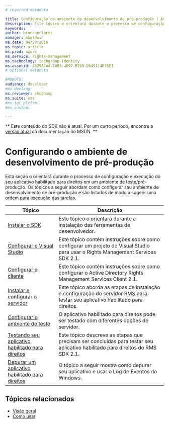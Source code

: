 ```yaml
---
# required metadata

title: Configuração do ambiente de desenvolvimento de pré-produção | Azure RMS
description: Este tópico o orientará durante o processo de configuração e execução do seu aplicativo habilitado para direitos em um ambiente de teste/pré-produção.
keywords:
author: bruceperlerms
manager: mbaldwin
ms.date: 04/28/2016
ms.topic: article
ms.prod: azure
ms.service: rights-management
ms.technology: techgroup-identity
ms.assetid: 4629ACAA-2A83-4697-B769-D649114D35E1
# optional metadata

#ROBOTS:
audience: developer
#ms.devlang:
ms.reviewer: shubhamp
ms.suite: ems
#ms.tgt_pltfrm:
#ms.custom:

---
```

** Este conteúdo do SDK não é atual. Por um curto período, encontre a [versão atual](https://msdn.microsoft.com/library/windows/desktop/hh535290(v=vs.85).aspx) da documentação no MSDN. **
# Configurando o ambiente de desenvolvimento de pré-produção

Esta seção o orientará durante o processo de configuração e execução do seu aplicativo habilitado para direitos em um ambiente de teste/pré-produção. Os tópicos a seguir abordam como configurar seu ambiente de desenvolvimento de pré-produção e são listados de modo a sugerir uma ordem para execução das tarefas.

|Tópico|Descrição|
|-----|-----------|
|[Instalar o SDK](create-your-first-rights-aware-application.md)|Este tópico o orientará durante a instalação das ferramentas de desenvolvedor.|
|[Configurar o Visual Studio](how-to-configure-a-visual-studio-project-to-use-the-ad-rms-sdk-2-0.md)|Este tópico contém instruções sobre como configurar um projeto do Visual Studio para usar o Rights Management Services SDK 2.1.|
|[Configurar o cliente](how-to-configure-the-ad-rms-client-2-0.md)|Este tópico contém instruções sobre como configurar o Active Directory Rights Management Services Client 2.1.|
|[Instalar e configurar o servidor](how-to-install-and-configure-an-rms-server.md)|Este tópico aborda as etapas de instalação e configuração do servidor RMS para testar seu aplicativo habilitado para direitos.|
|[Configurar o ambiente de teste](how-to-set-up-your-test-environment.md)|O aplicativo habilitado para direitos pode ser testado com diferentes opções de servidor.|
|[Testando seu aplicativo habilitado para direitos](running-your-first-application.md)|Este tópico descreve as etapas que precisam ser concluídas para testar seu aplicativo habilitado para direitos do RMS SDK 2.1.
|[Depurar um aplicativo habilitado para direitos](debugging-applications-that-use-ad-rms.md)|O tópico a seguir mostra como depurar seu aplicativo e usar o Log de Eventos do Windows.|


## Tópicos relacionados

* [Visão geral](ad-rms-overview.md)
* [Como usar](how-to-use-msipc.md)
 

 


<!--HONumber=Jun16_HO1-->



